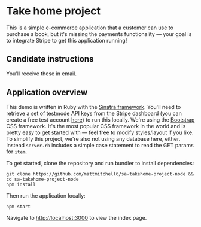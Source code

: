 # Take home project
This is a simple e-commerce application that a customer can use to purchase a book, but it's missing the payments functionality —  your goal is to integrate Stripe to get this application running!

## Candidate instructions
You'll receive these in email.

## Application overview
This demo is written in Ruby with the [Sinatra framework](http://sinatrarb.com/intro.html). You'll need to retrieve a set of testmode API keys from the Stripe dashboard (you can create a free test account [here](https://dashboard.stripe.com/register)) to run this locally.
We're using the [Bootstrap](https://getbootstrap.com/docs/4.6/getting-started/introduction/) CSS framework. It's the most popular CSS framework in the world and is pretty easy to get started with — feel free to modify styles/layout if you like. 
To simplify this project, we're also not using any database here, either. Instead `server.rb` includes a simple case statement to read the GET params for `item`. 

To get started, clone the repository and run bundler to install dependencies:

```
git clone https://github.com/mattmitchell6/sa-takehome-project-node && cd sa-takehome-project-node
npm install
```

Then run the application locally:

```
npm start
```

Navigate to [http://localhost:3000](http://localhost:3000) to view the index page.
